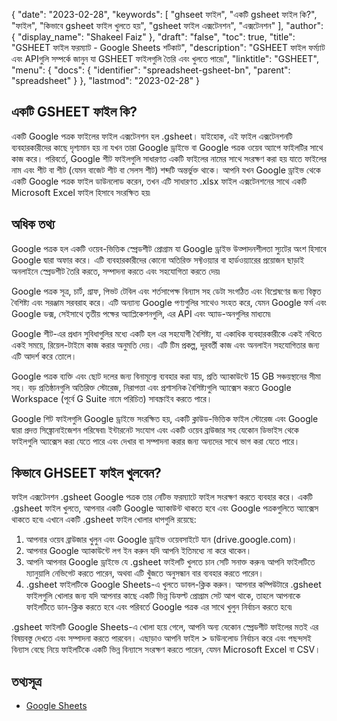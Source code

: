 {
  "date": "2023-02-28",
  "keywords": [
"ghseet ফাইল",
"একটি gsheet ফাইল কি?",
"ফাইল",
"কিভাবে gsheet ফাইল খুলতে হয়",
"gsheet ফাইল এক্সটেনশন",
"এক্সটেনশন"
],
  "author": {
    "display_name": "Shakeel Faiz"
},
  "draft": "false",
  "toc": true,
  "title": "GSHEET ফাইল ফরম্যাট - Google Sheets শর্টকাট",
  "description": "GSHEET ফাইল ফর্ম্যাট এবং APIগুলি সম্পর্কে জানুন যা GSHEET ফাইলগুলি তৈরি এবং খুলতে পারে৷",
  "linktitle": "GSHEET",
  "menu": {
    "docs": {
      "identifier": "spreadsheet-gsheet-bn",
      "parent": "spreadsheet"
}
},
  "lastmod": "2023-02-28"
}

## একটি GSHEET ফাইল কি?

একটি Google পত্রক ফাইলের ফাইল এক্সটেনশন হল .gsheet। যাইহোক, এই ফাইল এক্সটেনশনটি ব্যবহারকারীদের কাছে দৃশ্যমান হয় না যখন তারা Google ড্রাইভে বা Google পত্রক ওয়েব অ্যাপে ফাইলটির সাথে কাজ করে। পরিবর্তে, Google শীট ফাইলগুলি সাধারণত একটি ফাইলের নামের সাথে সংরক্ষণ করা হয় যাতে ফাইলের নাম এবং শীট বা শীট (যেমন বাজেট শীট বা সেলস শীট) শব্দটি অন্তর্ভুক্ত থাকে। আপনি যখন Google ড্রাইভ থেকে একটি Google পত্রক ফাইল ডাউনলোড করেন, তখন এটি সাধারণত .xlsx ফাইল এক্সটেনশনের সাথে একটি Microsoft Excel ফাইল হিসাবে সংরক্ষিত হয়৷

## অধিক তথ্য

Google পত্রক হল একটি ওয়েব-ভিত্তিক স্প্রেডশীট প্রোগ্রাম যা Google ড্রাইভ উত্পাদনশীলতা স্যুটের অংশ হিসাবে Google দ্বারা অফার করে। এটি ব্যবহারকারীদের কোনো অতিরিক্ত সফ্টওয়্যার বা হার্ডওয়্যারের প্রয়োজন ছাড়াই অনলাইনে স্প্রেডশীট তৈরি করতে, সম্পাদনা করতে এবং সহযোগিতা করতে দেয়৷

Google পত্রক সূত্র, চার্ট, গ্রাফ, পিভট টেবিল এবং শর্তসাপেক্ষ বিন্যাস সহ ডেটা সংগঠিত এবং বিশ্লেষণের জন্য বিস্তৃত বৈশিষ্ট্য এবং সরঞ্জাম সরবরাহ করে। এটি অন্যান্য Google পণ্যগুলির সাথেও সংহত করে, যেমন Google ফর্ম এবং Google ডক্স, সেইসাথে তৃতীয় পক্ষের অ্যাপ্লিকেশনগুলি, এর API এবং অ্যাড-অনগুলির মাধ্যমে৷

Google শীট-এর প্রধান সুবিধাগুলির মধ্যে একটি হল এর সহযোগী বৈশিষ্ট্য, যা একাধিক ব্যবহারকারীকে একই নথিতে একই সময়ে, রিয়েল-টাইমে কাজ করার অনুমতি দেয়। এটি টিম প্রকল্প, দূরবর্তী কাজ এবং অনলাইন সহযোগিতার জন্য এটি আদর্শ করে তোলে।

Google পত্রক ব্যক্তি এবং ছোট দলের জন্য বিনামূল্যে ব্যবহার করা যায়, প্রতি অ্যাকাউন্টে 15 GB সঞ্চয়স্থানের সীমা সহ। বড় প্রতিষ্ঠানগুলি অতিরিক্ত স্টোরেজ, নিরাপত্তা এবং প্রশাসনিক বৈশিষ্ট্যগুলি অ্যাক্সেস করতে Google Workspace (পূর্বে G Suite নামে পরিচিত) সাবস্ক্রাইব করতে পারে।

Google শিট ফাইলগুলি Google ড্রাইভে সংরক্ষিত হয়, একটি ক্লাউড-ভিত্তিক ফাইল স্টোরেজ এবং Google দ্বারা প্রদত্ত সিঙ্ক্রোনাইজেশন পরিষেবা৷ ইন্টারনেট সংযোগ এবং একটি ওয়েব ব্রাউজার সহ যেকোন ডিভাইস থেকে ফাইলগুলি অ্যাক্সেস করা যেতে পারে এবং দেখার বা সম্পাদনা করার জন্য অন্যদের সাথে ভাগ করা যেতে পারে।

## কিভাবে GHSEET ফাইল খুলবেন?

ফাইল এক্সটেনশন .gsheet Google পত্রক তার নেটিভ ফরম্যাটে ফাইল সংরক্ষণ করতে ব্যবহার করে। একটি .gsheet ফাইল খুলতে, আপনার একটি Google অ্যাকাউন্ট থাকতে হবে এবং Google পত্রকগুলিতে অ্যাক্সেস থাকতে হবে৷ এখানে একটি .gsheet ফাইল খোলার ধাপগুলি রয়েছে:

1. আপনার ওয়েব ব্রাউজার খুলুন এবং Google ড্রাইভ ওয়েবসাইটে যান (drive.google.com)।
2. আপনার Google অ্যাকাউন্টে লগ ইন করুন যদি আপনি ইতিমধ্যে না করে থাকেন।
3. আপনি আপনার Google ড্রাইভে যে .gsheet ফাইলটি খুলতে চান সেটি সনাক্ত করুন৷ আপনি ফাইলটিতে ম্যানুয়ালি নেভিগেট করতে পারেন, অথবা এটি খুঁজতে অনুসন্ধান বার ব্যবহার করতে পারেন।
4. .gsheet ফাইলটিকে Google Sheets-এ খুলতে ডাবল-ক্লিক করুন। আপনার কম্পিউটারে .gsheet ফাইলগুলি খোলার জন্য যদি আপনার কাছে একটি ভিন্ন ডিফল্ট প্রোগ্রাম সেট আপ থাকে, তাহলে আপনাকে ফাইলটিতে ডান-ক্লিক করতে হবে এবং পরিবর্তে Google পত্রক এর সাথে খুলুন নির্বাচন করতে হবে৷

.gsheet ফাইলটি Google Sheets-এ খোলা হয়ে গেলে, আপনি অন্য যেকোন স্প্রেডশীট ফাইলের মতই এর বিষয়বস্তু দেখতে এবং সম্পাদনা করতে পারবেন। এছাড়াও আপনি ফাইল > ডাউনলোড নির্বাচন করে এবং পছন্দসই বিন্যাস বেছে নিয়ে ফাইলটিকে একটি ভিন্ন বিন্যাসে সংরক্ষণ করতে পারেন, যেমন Microsoft Excel বা CSV।

## তথ্যসূত্র
* [Google Sheets](https://en.wikipedia.org/wiki/Google_Sheets)
